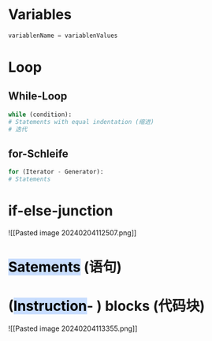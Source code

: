 

# Variables

``` python
variablenName = variablenValues
```

# Loop

##  While-Loop

```python
while (condition): 
# Statements with equal indentation (缩进)
# 迭代

```

## for-Schleife
```python
for (Iterator - Generator): 
# Statements

```

# if-else-junction

![[Pasted image 20240204112507.png]]

# <mark style="background: #ADCCFFA6;">Satements</mark> (语句)

# (<mark style="background: #ADCCFFA6;">Instruction</mark>- ) blocks (代码块)
![[Pasted image 20240204113355.png]]
